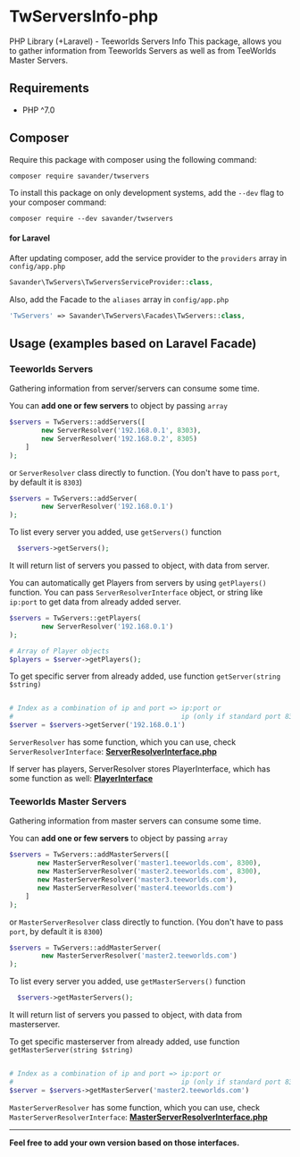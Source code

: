 # TwServersInfo-php
PHP Library (+Laravel) - Teeworlds Servers Info
This package, allows you to gather information from Teeworlds Servers as well as from TeeWorlds Master Servers. 
## Requirements

- PHP ^7.0

## Composer
Require this package with composer using the following command:
```
composer require savander/twservers
```
To install this package on only development systems, add the `--dev` flag to your composer command:
```
composer require --dev savander/twservers
```

#### for Laravel
After updating composer, add the service provider to the `providers` array in `config/app.php`
```php
Savander\TwServers\TwServersServiceProvider::class,
```

Also, add the Facade to the `aliases` array in `config/app.php`
```php
'TwServers' => Savander\TwServers\Facades\TwServers::class,
```

## Usage (examples based on Laravel Facade)

### Teeworlds Servers
Gathering information from server/servers can consume some time.

You can **add one or few servers** to object by passing `array`  
```php
$servers = TwServers::addServers([
        new ServerResolver('192.168.0.1', 8303),
        new ServerResolver('192.168.0.2', 8305)
    ]
);
```
or `ServerResolver` class directly to function. (You don't have to pass `port`, by default it is `8303`)
```php
$servers = TwServers::addServer(
        new ServerResolver('192.168.0.1')
);

```

To list every server you added, use `getServers()` function

```php
  $servers->getServers();

```
It will return list of servers you passed to object, with data from server. 

You can automatically get Players from servers by using `getPlayers()` function. 
You can pass `ServerResolverInterface` object, or string like `ip:port` to get data from already added server.
```php
$servers = TwServers::getPlayers(
        new ServerResolver('192.168.0.1')
);

# Array of Player objects
$players = $server->getPlayers();

```

To get specific server from already added, use function `getServer(string $string)`
```php

# Index as a combination of ip and port => ip:port or
#                                          ip (only if standard port 8303)
$server = $servers->getServer('192.168.0.1')
```


`ServerResolver` has some function, which you can use, check `ServerResolverInterface`:
[**ServerResolverInterface.php**](https://github.com/savander/TwServersInfo-php/blob/master/src/Server/ServerResolverInterface.php)

If server has players, ServerResolver stores PlayerInterface, which has some function as well: 
[**PlayerInterface**](https://github.com/savander/TwServersInfo-php/blob/master/src/Player/PlayerInterface.php)


### Teeworlds Master Servers
Gathering information from master servers can consume some time.


You can **add one or few servers** to object by passing `array`  
```php
$servers = TwServers::addMasterServers([
       new MasterServerResolver('master1.teeworlds.com', 8300),
       new MasterServerResolver('master2.teeworlds.com', 8300),
       new MasterServerResolver('master3.teeworlds.com'),
       new MasterServerResolver('master4.teeworlds.com')
    ]
);
```
or `MasterServerResolver` class directly to function. (You don't have to pass `port`, by default it is `8300`)
```php
$servers = TwServers::addMasterServer(
        new MasterServerResolver('master2.teeworlds.com')
);

```

To list every server you added, use `getMasterServers()` function

```php
  $servers->getMasterServers();

```
It will return list of servers you passed to object, with data from masterserver. 


To get specific masterserver from already added, use function `getMasterServer(string $string)`
```php

# Index as a combination of ip and port => ip:port or
#                                          ip (only if standard port 8300)
$server = $servers->getMasterServer('master2.teeworlds.com')
```


`MasterServerResolver` has some function, which you can use, check `MasterServerResolverInterface`:
[**MasterServerResolverInterface.php**](https://github.com/savander/TwServersInfo-php/blob/master/src/MasterServer/MasterServerResolverInterface.php)

___
**Feel free to add your own version based on those interfaces.**
